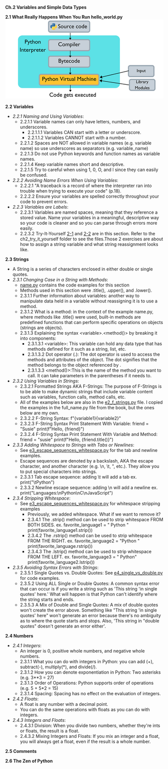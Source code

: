 **Ch.2 Variables and Simple Data Types**

**2.1 What Really Happens When You Run hello_world.py**\
![Python Interpretation and Compilation](https://raw.githubusercontent.com/chloenumber1/intro-python/refs/heads/main/chapter_2/chapter_2_notes/ch_2_notes_imgs/python-interpretation-compilation.jpg)

**2.2 Variables**
- *2.2.1 Naming and Using Variables*:
    - 2.2.1.1 Variable names can only have letters, numbers, and underscores.
        - 2.2.1.1.1 Variables CAN start with a letter or underscore.
        - 2.2.1.1.2 Variables CANNOT start with a number.
    - 2.2.1.2 Spaces are NOT allowed in variable names (e.g. variable name) so use underscores as separators (e.g. variable_name)
    - 2.2.1.3 Do not use Python keywords and function names as variable names.
    - 2.2.1.4 Keep variable names short and descriptive.
    - 2.2.1.5 Try to careful when using 1, 0, O, and l since they can easily be confused.
- *2.2.2 Avoiding Name Errors When Using Variables*:
    - 2.2.2.1 "A traceback is a record of where the interpreter ran into trouble when trying to execute your code" (p.18).
    - 2.2.2.2 Ensure your variables are spelled correctly throughout your code to prevent errors.
- *2.2.3 Variables are Labels*:
    - 2.2.3.1 Variables are named spaces, meaning that they reference a stored value. Name your variables in a meaningful, descriptive way so your code is cleaner and so you can parse through errors more easily.
    - 2.2.3.2 Try-It-Yourself [2-1](https://github.com/chloenumber1/intro-python/blob/main/chapter_2/ch_2_try_it_yourself/tiy_2_1_simple_message.py) and [2-2](https://github.com/chloenumber1/intro-python/blob/main/chapter_2/ch_2_try_it_yourself/tiy_2_2_simple_messages.py) are in this section. Refer to the ch2_try_it_yourself folder to see the files.Those 2 exercises are about how to assign a string variable and what string reassignment looks like. 

**2.3 Strings**
- A String is a series of characters enclosed in either double or single quotes.
- *2.3.1 Changing Case in a String with Methods*:
    - [name.py](https://github.com/chloenumber1/intro-python/blob/main/chapter_2/chapter_2_examples/name.py) contains the code examples for this section
    - Methods used in this section were .title(), .upper(), and .lower().
    - 2.3.1.1 Further information about variables: another way to manipulate data held in a variable without reassigning it is to use a method.
    - 2.3.1.2 What is a method: in the context of the example name.py, where methods like .title() were used, built-in methods are predefined functions that can perform specific operations on objects (strings are objects).
    - 2.3.1.3 Explaining the syntax &lt;variable&gt;.<method()> by breaking it into components:
        - 2.3.1.3.1 &lt;variable&gt;: This variable can hold any data type that has methods defined for it such as a string, list, etc.
        - 2.3.1.3.2 Dot operator (.): The dot operator is used to access the methods and attributes of the object. The dot signifies that the method belongs to the object referenced by <variable>.
        - 2.3.1.3.3 <method()>:This is the name of the method you want to call. It can take parameters in the parentheses if it needs to.
- *2.3.2 Using Variables in Strings*:
    - 2.3.2.1 Formatted Strings AKA F-Strings: The purpose of F-Strings is to be able to make dynamic strings that include variable content such as variables, function calls, method calls, etc. 
    - All of the examples below are also in the [e2_f_strings.py](https://github.com/chloenumber1/intro-python/blob/main/chapter_2/chapter_2_examples/e2_f_strings.py) file. I copied the examples in the full_name.py file from the book, but the ones below are my own.
    - 2.3.2.2 F-String Syntax: 
      f"{variable1}{variable2}"
    - 2.3.2.3 F-String Syntax Print Statement With Variable: 
      friend = "Susie"
      print(f"Hello, {friend}")
    - 2.3.2.4 F-String Syntax Print Statement With Variable and Method:
      friend = "susie"
      print(f"Hello, {friend.title()}")
- *2.3.3 Adding Whitespace to Strings with Tabs or Newlines*:
    - See [e3_escape_sequences_whitespace.py](https://github.com/chloenumber1/intro-python/blob/main/chapter_2/chapter_2_examples/e3_escape_sequences_whitespace.py) for the tab and newline examples.
    - Escape sequences are denoted by a backslash, AKA the escape character, and another character (e.g. \n, \t, \", etc.). They allow you to put special characters into strings.
    - 2.3.3.1 Tab escape sequence: adding \t will add a tab
      ex. 
      print("\tPython")
    - 2.3.3.2 Newline escape sequence: adding \n will add a newline
      ex. print("Languages:\nPython\nC\nJavaScript")
- *2.3.4 Stripping Whitespace*:
  - See [e3_escape_sequences_whitespace.py](https://github.com/chloenumber1/intro-python/blob/main/chapter_2/chapter_2_examples/e3_escape_sequences_whitespace.py) for whitespace stripping examples
    - Previously, we added whitespace. What if we want to remove it?
    - 2.3.4.1 The .strip() method can be used to strip whitespace FROM BOTH SIDES.
      ex.
      favorite_language1 = "    Python    "
      print(favorite_language1.strip())
    - 2.3.4.2 The .rstrip() method can be used to strip whitespace FROM THE RIGHT.
      ex. 
      favorite_language2 = "Python     "
      print(favorite_language.rstrip())
    - 2.3.4.3 The .lstrip() method can be used to strip whitespace FROM THE LEFT.
      ex. 
      favorite_language3 = "     Python"
      print(favorite_language2.lstrip())
- *2.3.5 Avoiding Syntax Errors with Strings*:
    - 2.3.5.1 Single Quotes vs. Double Quotes: See [e4_single_vs_double.py](https://github.com/chloenumber1/intro-python/blob/main/chapter_2/chapter_2_examples/e4_single_vs_double.py) for code examples.
    - 2.3.5.2 Using ALL Single or Double Quotes: A common syntax error that can occur is if you write a string such as 'This string 'in single quotes' here.' What will happen is that Python can't identify where the string starts and ends. 
    - 2.3.5.3 A Mix of Double and Single Quotes: A mix of double quotes won't create the error above. Something like "This string 'in single quotes' here" won't generate an error because there's no ambiguity as to where the quote starts and stops. Also, 'This string in "double quotes" doesn't generate an error either'.

**2.4 Numbers**
- *2.4.1 Integers*: 
    - An integer is 0, positive whole numbers, and negative whole numbers.
    - 2.3.1.1 What you can do with integers in Python: you can add (+), subtract(-), multiply(*), and divide(/).
    - 2.3.1.2 How you can denote exponentiation in Python: Two asterisks 
    (e.g. 3**3 = 27)
    - 2.3.1.3 Order of Operations: Python supports order of operations (e.g. 5 + 5*2 = 15)
    - 2.3.1.4 Spacing: Spacing has no effect on the evaluation of integers.
- *2.4.2 Floats*:
    - A float is any number with a decimal point.
    - You can do the same operations with floats as you can do with integers.
- *2.4.3 Integers and Floats*:
    - 2.4.3.1 Division: When you divide two numbers, whether they're ints or floats, the result is a float.
    - 2.4.3.2 Mixing Integers and Floats: If you mix an integer and a float, you will always get a float, even if the result is a whole number. 


**2.5 Comments**

**2.6 The Zen of Python**